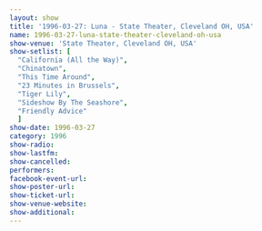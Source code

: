 ```yaml
---
layout: show
title: '1996-03-27: Luna - State Theater, Cleveland OH, USA'
name: 1996-03-27-luna-state-theater-cleveland-oh-usa
show-venue: 'State Theater, Cleveland OH, USA'
show-setlist: [
  "California (All the Way)",
  "Chinatown",
  "This Time Around",
  "23 Minutes in Brussels",
  "Tiger Lily",
  "Sideshow By The Seashore",
  "Friendly Advice"
  ]
show-date: 1996-03-27
category: 1996
show-radio: 
show-lastfm: 
show-cancelled: 
performers: 
facebook-event-url: 
show-poster-url: 
show-ticket-url: 
show-venue-website: 
show-additional: 
---
```


